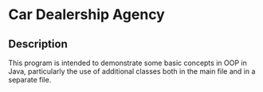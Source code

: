 # Car Dealership Agency

## Description
This program is intended to demonstrate some basic concepts in OOP in Java, particularly the use of additional classes both in the main file and in a separate file.
